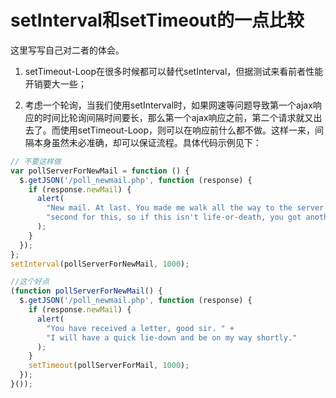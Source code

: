 # setInterval和setTimeout的一点比较

这里写写自己对二者的体会。

1. setTimeout-Loop在很多时候都可以替代setInterval，但据测试来看前者性能开销要大一些；

2. 考虑一个轮询，当我们使用setInterval时，如果网速等问题导致第一个ajax响应的时间比轮询间隔时间要长，那么第一个ajax响应之前，第二个请求就又出去了。而使用setTimeout-Loop，则可以在响应前什么都不做。这样一来，间隔本身虽然未必准确，却可以保证流程。具体代码示例见下：

```javascript
// 不要这样做
var pollServerForNewMail = function () {
  $.getJSON('/poll_newmail.php', function (response) {
    if (response.newMail) {
      alert(
        "New mail. At last. You made me walk all the way to the server and back every " +
        "second for this, so if this isn't life-or-death, you got another thing coming."
      );
    }
  });
};
setInterval(pollServerForNewMail, 1000);

//这个好点
(function pollServerForNewMail() {
  $.getJSON('/poll_newmail.php', function (response) {
    if (response.newMail) {
      alert(
        "You have received a letter, good sir. " + 
        "I will have a quick lie-down and be on my way shortly."
      );
    }
    setTimeout(pollServerForMail, 1000);
  });
}());
```

